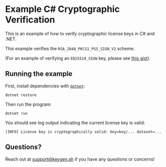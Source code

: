 # Example C# Cryptographic Verification

This is an example of how to verify cryptographic license keys in C# and .NET.

This example verifies the `RSA_2048_PKCS1_PSS_SIGN_V2` scheme.

(For an example of verifying an `ED25519_SIGN` key, please see [this gist](https://gist.github.com/ezekg/e96ef9c71a8f97b9ffcb487b73bfe248)).

## Running the example

First, install dependencies with [`dotnet`](https://docs.microsoft.com/en-us/dotnet/core/tools/dotnet):

```
dotnet restore
```

Then run the program:

```
dotnet run
```

You should see log output indicating the current license key is valid:

```
[INFO] License key is cryptographically valid: key=key/... dataset=...
```

## Questions?

Reach out at [support@keygen.sh](mailto:support@keygen.sh) if you have any
questions or concerns!
